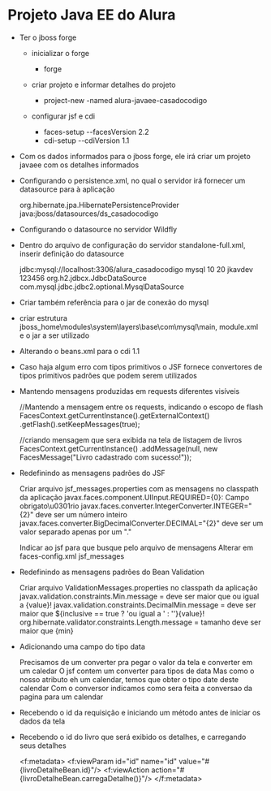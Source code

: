 # Projeto Java EE do Alura

* Ter o jboss forge

	* inicializar o forge
		
		* forge
			
	* criar projeto e informar detalhes do projeto
	
		* project-new -named alura-javaee-casadocodigo
		
	* configurar jsf e cdi
		
		* faces-setup --facesVersion 2.2
		* cdi-setup --cdiVersion 1.1 
	
* Com os dados informados para o jboss forge, ele irá criar um projeto javaee com os detalhes informados
		
* Configurando o persistence.xml, no qual o servidor irá fornecer um datasource para à aplicação
	
	<?xml version="1.0" encoding="UTF-8"?>
	<persistence 
		xmlns="http://xmlns.jcp.org/xml/ns/persistence"
		xmlns:xsi="http://www.w3.org/2001/XMLSchema-instance"
		xsi:schemaLocation="http://xmlns.jcp.org/xml/ns/persistence http://xmlns.jcp.org/xml/ns/persistence/persistence_2_1.xsd"
		version="2.1">
		<persistence-unit name="casadocodigo-dev" transaction-type="JTA">
			<provider>org.hibernate.jpa.HibernatePersistenceProvider</provider>
			<!-- Utilizando datasource disponibilizado pelo servidor -->
			<!-- Datasource disponibilidado atraves do JNDI -->
			<jta-data-source>java:jboss/datasources/ds_casadocodigo</jta-data-source>
			<properties>
				<property name="hibernate.hbm2ddl.auto" value="update"/>
				<property name="hibernate.show_sql" value="true" />
				<property name="hibernate.format_sql" value="true" />
				<property name="hibernate.dialect" value="org.hibernate.dialect.MySQL5InnoDBDialect" />
			</properties>
		</persistence-unit>
	</persistence>	
	
* Configurando o datasource no servidor Wildfly
* Dentro do arquivo de configuração do servidor standalone-full.xml, inserir definição do datasource
	
	<datasource jndi-name="java:jboss/datasources/ds_casadocodigo" pool-name="dscasadocodigo" enabled="true" use-java-context="true">
	    <connection-url>jdbc:mysql://localhost:3306/alura_casadocodigo</connection-url>
	    <driver>mysql</driver>
	    <pool>
	        <min-pool-size>10</min-pool-size>
	        <max-pool-size>20</max-pool-size>
	    </pool>
	    <security>
	        <user-name>jkavdev</user-name>
	        <password>123456</password>
	    </security>
	</datasource>
	<drivers>
	    <driver name="h2" module="com.h2database.h2">
	        <xa-datasource-class>org.h2.jdbcx.JdbcDataSource</xa-datasource-class>
	    </driver>
	    <driver name="mysql" module="com.mysql">
	        <xa-datasource-class>com.mysql.jdbc.jdbc2.optional.MysqlDataSource</xa-datasource-class>
	    </driver>
	</drivers>	 

* Criar também referência para o jar de conexão do mysql
* criar estrutura jboss_home\modules\system\layers\base\com\mysql\main, module.xml e o jar a ser utilizado
	
	<?xml version="1.0" encoding="UTF-8"?>
	<module xmlns="urn:jboss:module:1.3" name="com.mysql">
	    <resources>
	        <resource-root path="mysql-connector-java-5.1.38.jar"/>
	    </resources>
	    <dependencies>
	        <module name="javax.api"/>
	    </dependencies>
	</module>	

* Alterando o beans.xml para o cdi 1.1

	<beans 
		xmlns="http://xmlns.jcp.org/xml/ns/javaee" 
		xmlns:xsi="http://www.w3.org/2001/XMLSchema-instance"
		xsi:schemaLocation="http://xmlns.jcp.org/xml/ns/javaee 
			http://xmlns.jcp.org/xml/ns/javaee/beans_1_1.xsd"
		bean-discovery-mode="all"
		version="1.1">
	</beans>	
	
* Caso haja algum erro com tipos primitivos o JSF fornece convertores de tipos primitivos padrões que podem serem utilizados
	
	<div>
		<h:outputLabel value="Autores" />
		<h:selectManyListbox value="#{adminLivrosBean.autoresId}"
			converter="javax.faces.Integer">
			<f:selectItems value="#{adminLivrosBean.autores}"
				var="autor" itemValue="#{autor.id}" itemLabel="#{autor.nome}"/>
		</h:selectManyListbox>
	</div>	
	
* Mantendo mensagens produzidas em requests diferentes visíveis
	
	//Mantendo a mensagem entre os requests, indicando o escopo de flash
	FacesContext.getCurrentInstance().getExternalContext()
			.getFlash().setKeepMessages(true);

	//criando mensagem que sera exibida na tela de listagem de livros
	FacesContext.getCurrentInstance()
		.addMessage(null, new FacesMessage("Livro cadastrado com sucesso!"));
		
* Redefinindo as mensagens padrões do JSF
	
	Criar arquivo jsf_messages.properties com as mensagens no classpath da aplicação
	javax.faces.component.UIInput.REQUIRED={0}: Campo obrigato\u0301rio
	javax.faces.converter.IntegerConverter.INTEGER="{2}" deve ser um número inteiro
	javax.faces.converter.BigDecimalConverter.DECIMAL="{2}" deve ser um valor separado apenas por um "."
	
	Indicar ao jsf para que busque pelo arquivo de mensagens
	Alterar em faces-config.xml
	<application>
		<message-bundle>jsf_messages</message-bundle>
	</application>	

* Redefinindo as mensagens padrões do Bean Validation

	Criar arquivo ValidationMessages.properties no classpath da aplicação
	javax.validation.constraints.Min.message             = deve ser maior que ou igual a {value}!
	javax.validation.constraints.DecimalMin.message      = deve ser maior que ${inclusive == true ? 'ou igual a ' : ''}{value}!
	org.hibernate.validator.constraints.Length.message   = tamanho deve ser maior que {min}			
	
* Adicionando uma campo do tipo data

	Precisamos de um converter pra pegar o valor da tela e converter em um caledar
	O jsf contem um converter para tipos de data
	Mas como o nosso atributo eh um calendar, temos que obter o tipo date deste calendar
	Com o conversor indicamos como sera feita a conversao da pagina para um calendar
	<div>
		<h:outputLabel value="Data de publicação" />
		<h:inputText value="#{adminLivrosBean.livro.dataPublicao.time}"
			required="true" id="dataPublicacao">
			<f:convertDateTime pattern="dd/MM/yyyy"/>
		</h:inputText>
			<h:message for="dataPublicacao"/>
	</div>		
	
* Recebendo o id da requisição e iniciando um método antes de iniciar os dados da tela
* Recebendo o id do livro que será exibido os detalhes, e carregando seus detalhes

	<f:metadata>
	    <f:viewParam id="id" name="id" value="#{livroDetalheBean.id}"/>
	    <f:viewAction action="#{livroDetalheBean.carregaDetalhe()}"/>
	</f:metadata>	